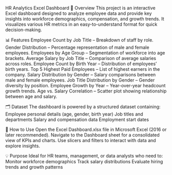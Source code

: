 HR Analytics Excel Dashboard
📌 Overview
This project is an interactive Excel dashboard designed to analyze employee data and provide key insights into workforce demographics, compensation, and growth trends. It visualizes various HR metrics in an easy-to-understand format for quick decision-making.

📊 Features
Employee Count by Job Title – Breakdown of staff by role.
Gender Distribution – Percentage representation of male and female employees.
Employees by Age Group – Segmentation of workforce into age brackets.
Average Salary by Job Title – Comparison of average salaries across roles.
Employee Count by Birth Year – Distribution of employees’ birth years.
Top 5 Highest Paid Employees – List of highest earners in the company.
Salary Distribution by Gender – Salary comparisons between male and female employees.
Job Title Distribution by Gender – Gender diversity by position.
Employee Growth by Year – Year-over-year headcount growth trends.
Age vs. Salary Correlation – Scatter plot showing relationship between age and salary.

🗂 Dataset
The dashboard is powered by a structured dataset containing:
Employee personal details (age, gender, birth year)
Job titles and departments
Salary and compensation data
Employment start dates

🚀 How to Use
Open the Excel Dashboard.xlsx file in Microsoft Excel (2016 or later recommended).
Navigate to the Dashboard sheet for a consolidated view of KPIs and charts.
Use slicers and filters to interact with data and explore insights.

💡 Purpose
Ideal for HR teams, management, or data analysts who need to:
Monitor workforce demographics
Track salary distributions
Evaluate hiring trends and growth patterns

